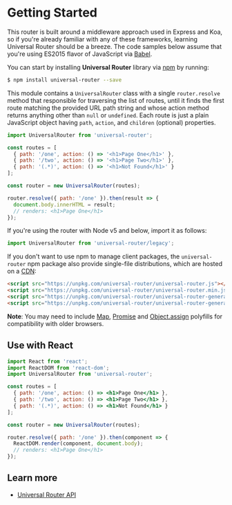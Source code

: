 # Getting Started

This router is built around a middleware approach used in Express and Koa, so if you're already
familiar with any of these frameworks, learning Universal Router should be a breeze. The code
samples below assume that you're using ES2015 flavor of JavaScript via [Babel](http://babeljs.io/).

You can start by installing **Universal Router** library via [npm](https://www.npmjs.com/package/universal-router)
by running:

```sh
$ npm install universal-router --save
```

This module contains a `UniversalRouter` class with a single `router.resolve` method that responsible for traversing
the list of routes, until it finds the first route matching the provided URL path string and whose action method
returns anything other than `null` or `undefined`. Each route is just a plain JavaScript object having `path`,
`action`, and `children` (optional) properties.
 
```js
import UniversalRouter from 'universal-router';

const routes = [
  { path: '/one', action: () => '<h1>Page One</h1>' },
  { path: '/two', action: () => '<h1>Page Two</h1>' },
  { path: '(.*)', action: () => '<h1>Not Found</h1>' }
];

const router = new UniversalRouter(routes);

router.resolve({ path: '/one' }).then(result => {
  document.body.innerHTML = result;
  // renders: <h1>Page One</h1>
});
```

If you're using the router with Node v5 and below, import it as follows:

```js
import UniversalRouter from 'universal-router/legacy';
```

If you don't want to use npm to manage client packages, the `universal-router` npm package
also provide single-file distributions, which are hosted on a [CDN](https://unpkg.com/):

```html
<script src="https://unpkg.com/universal-router/universal-router.js"></script>
<script src="https://unpkg.com/universal-router/universal-router.min.js"></script>
<script src="https://unpkg.com/universal-router/universal-router-generate-urls.js"></script>
<script src="https://unpkg.com/universal-router/universal-router-generate-urls.min.js"></script>
```

**Note**: You may need to include
[Map](https://developer.mozilla.org/en-US/docs/Web/JavaScript/Reference/Global_Objects/Map),
[Promise](https://developer.mozilla.org/en-US/docs/Web/JavaScript/Reference/Global_Objects/Promise) and
[Object.assign](https://developer.mozilla.org/en-US/docs/Web/JavaScript/Reference/Global_Objects/Object/assign)
polyfills for compatibility with older browsers.


## Use with React

```jsx
import React from 'react';
import ReactDOM from 'react-dom';
import UniversalRouter from 'universal-router';

const routes = [
  { path: '/one', action: () => <h1>Page One</h1> },
  { path: '/two', action: () => <h1>Page Two</h1> },
  { path: '(.*)', action: () => <h1>Not Found</h1> }
];

const router = new UniversalRouter(routes);

router.resolve({ path: '/one' }).then(component => {
  ReactDOM.render(component, document.body);
  // renders: <h1>Page One</h1>
});
```

## Learn more

* [Universal Router API](https://github.com/kriasoft/universal-router/blob/master/docs/api.md)
